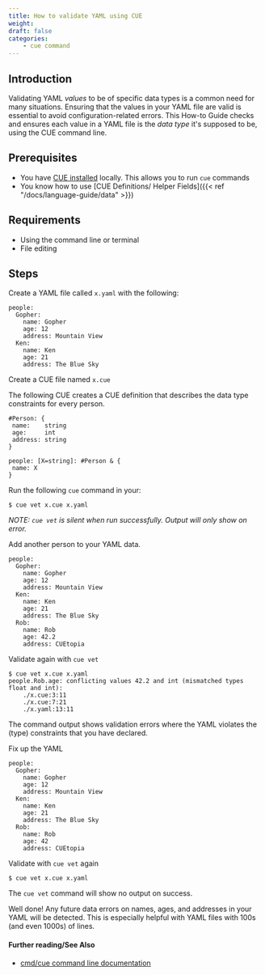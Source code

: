 ```yaml
---
title: How to validate YAML using CUE
weight:
draft: false
categories:
    - cue command
---
```


## Introduction

Validating YAML _values_ to be of specific data types is a common need for many
situations. Ensuring that the values in your YAML file are valid is essential to
avoid configuration-related errors. This How-to Guide checks and ensures each
value in a YAML file is the _data type_ it's supposed to be, using the CUE command line.

## Prerequisites

- You have [CUE installed](https://cuelang.org/docs/install/) locally. This
allows you to run `cue` commands
- You know how to use [CUE Definitions/ Helper Fields]({{< ref "/docs/language-guide/data" >}})

## Requirements

- Using the command line or terminal
- File editing

## Steps

Create a YAML file called `x.yaml` with the following:

``` {title="x.yaml"}
people:
  Gopher:
    name: Gopher
    age: 12
    address: Mountain View
  Ken:
    name: Ken
    age: 21
    address: The Blue Sky
```

Create a CUE file named `x.cue`

The following CUE creates a CUE definition that describes the data type
constraints for every person.

``` {title="x.cue"}
#Person: {
 name:    string
 age:     int
 address: string
}

people: [X=string]: #Person & {
 name: X
}
```

Run the following `cue` command in your:

```
$ cue vet x.cue x.yaml
```

_NOTE: `cue vet` is silent when run successfully. Output will only show on error._

Add another person to your YAML data.

``` {title="x.yaml"}
people:
  Gopher:
    name: Gopher
    age: 12
    address: Mountain View
  Ken:
    name: Ken
    age: 21
    address: The Blue Sky
  Rob:
    name: Rob
    age: 42.2
    address: CUEtopia
```

Validate again with `cue vet`

```console
$ cue vet x.cue x.yaml
people.Rob.age: conflicting values 42.2 and int (mismatched types float and int):
    ./x.cue:3:11
    ./x.cue:7:21
    ./x.yaml:13:11
```

The command output shows validation errors where the YAML violates
the (type) constraints that you have declared.

Fix up the YAML

``` {title="x.yaml"}
people:
  Gopher:
    name: Gopher
    age: 12
    address: Mountain View
  Ken:
    name: Ken
    age: 21
    address: The Blue Sky
  Rob:
    name: Rob
    age: 42
    address: CUEtopia
```

Validate with `cue vet` again

```
$ cue vet x.cue x.yaml
```

The `cue vet` command will show no output on success.

Well done! Any future data errors on names, ages, and addresses in your YAML
will be detected. This is especially helpful with YAML files
with 100s (and even 1000s) of lines.

#### Further reading/See Also

- [cmd/cue command line documentation](https://cue.googlesource.com/cue/+/refs/tags/v0.2.0/doc/cmd/cue.md)
